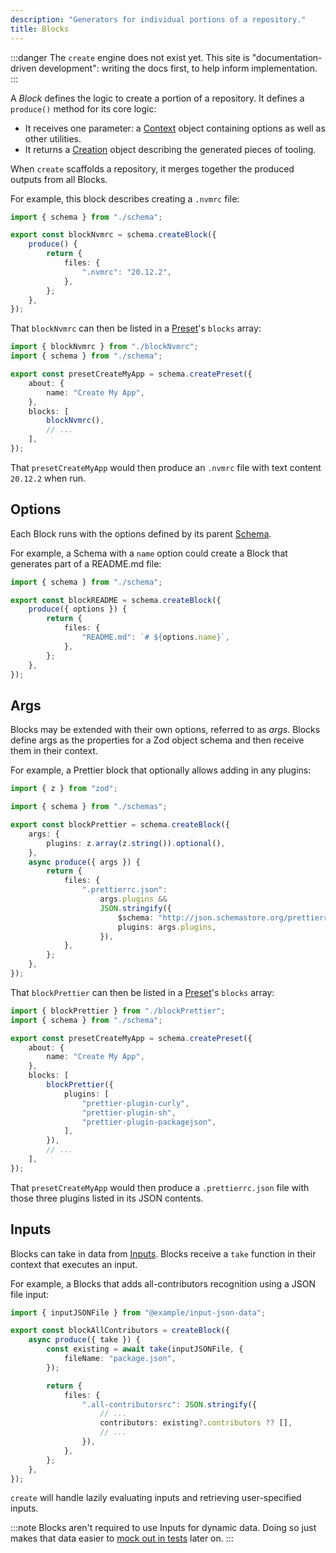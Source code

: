 ```yaml
---
description: "Generators for individual portions of a repository."
title: Blocks
---
```


:::danger
The `create` engine does not exist yet.
This site is "documentation-driven development": writing the docs first, to help inform implementation.
:::

A _Block_ defines the logic to create a portion of a repository.
It defines a `produce()` method for its core logic:

- It receives one parameter: a [Context](../runtime/contexts) object containing options as well as other utilities.
- It returns a [Creation](../runtime/creation) object describing the generated pieces of tooling.

When `create` scaffolds a repository, it merges together the produced outputs from all Blocks.

For example, this block describes creating a `.nvmrc` file:

```ts
import { schema } from "./schema";

export const blockNvmrc = schema.createBlock({
	produce() {
		return {
			files: {
				".nvmrc": "20.12.2",
			},
		};
	},
});
```

That `blockNvmrc` can then be listed in a [Preset](./presets)'s `blocks` array:

```ts
import { blockNvmrc } from "./blockNvmrc";
import { schema } from "./schema";

export const presetCreateMyApp = schema.createPreset({
	about: {
		name: "Create My App",
	},
	blocks: [
		blockNvmrc(),
		// ...
	],
});
```

That `presetCreateMyApp` would then produce an `.nvmrc` file with text content `20.12.2` when run.

## Options

Each Block runs with the options defined by its parent [Schema](./schemas).

For example, a Schema with a `name` option could create a Block that generates part of a README.md file:

```ts
import { schema } from "./schema";

export const blockREADME = schema.createBlock({
	produce({ options }) {
		return {
			files: {
				"README.md": `# ${options.name}`,
			},
		};
	},
});
```

## Args

Blocks may be extended with their own options, referred to as _args_.
Blocks define args as the properties for a Zod object schema and then receive them in their context.

For example, a Prettier block that optionally allows adding in any plugins:

```ts
import { z } from "zod";

import { schema } from "./schemas";

export const blockPrettier = schema.createBlock({
	args: {
		plugins: z.array(z.string()).optional(),
	},
	async produce({ args }) {
		return {
			files: {
				".prettierrc.json":
					args.plugins &&
					JSON.stringify({
						$schema: "http://json.schemastore.org/prettierrc",
						plugins: args.plugins,
					}),
			},
		};
	},
});
```

That `blockPrettier` can then be listed in a [Preset](./presets)'s `blocks` array:

```ts
import { blockPrettier } from "./blockPrettier";
import { schema } from "./schema";

export const presetCreateMyApp = schema.createPreset({
	about: {
		name: "Create My App",
	},
	blocks: [
		blockPrettier({
			plugins: [
				"prettier-plugin-curly",
				"prettier-plugin-sh",
				"prettier-plugin-packagejson",
			],
		}),
		// ...
	],
});
```

That `presetCreateMyApp` would then produce a `.prettierrc.json` file with those three plugins listed in its JSON contents.

## Inputs

Blocks can take in data from [Inputs](../inputs/about).
Blocks receive a `take` function in their context that executes an input.

For example, a Blocks that adds all-contributors recognition using a JSON file input:

```ts
import { inputJSONFile } from "@example/input-json-data";

export const blockAllContributors = createBlock({
	async produce({ take }) {
		const existing = await take(inputJSONFile, {
			fileName: "package.json",
		});

		return {
			files: {
				".all-contributorsrc": JSON.stringify({
					// ...
					contributors: existing?.contributors ?? [],
					// ...
				}),
			},
		};
	},
});
```

`create` will handle lazily evaluating inputs and retrieving user-specified inputs.

:::note
Blocks aren't required to use Inputs for dynamic data.
Doing so just makes that data easier to [mock out in tests](../testing/inputs) later on.
:::

